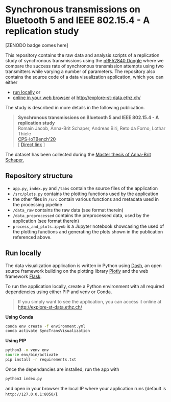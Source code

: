 # Synchronous transmissions on Bluetooth 5 and IEEE 802.15.4 - A replication study

[ZENODO badge comes here]

This repository contains the raw data and analysis scripts of a replication study of synchronous transmissions using the [nRF52840 Dongle](https://www.nordicsemi.com/en/Software%20and%20tools/Development%20Kits/nRF52840%20Dongle) where we compare the success rate of synchronous transmission attempts using two transmitters while varying a number of parameters. The repository also contains the source code of a data visualization application, which you can either
- [run locally](#Run-locally) or
- [online in your web browser](URL) at http://explore-st-data.ethz.ch/

The study is described in more details in the following publication.
> **Synchronous transmissions on Bluetooth 5 and IEEE 802.15.4 - A replication study**  
Romain Jacob, Anna-Brit Schaper, Andreas Biri, Reto da Forno, Lothar Thiele   
[CPS-IoTBench'20](https://cpsbench20.ethz.ch/)  
[ [Direct link](https://openreview.net/forum?id=BSZPNEUHiS2) ]

The dataset has been collected during the [Master thesis of Anna-Brit Schaper.](https://doi.org/10.3929/ethz-b-000375332)

## Repository structure
- `app.py`, `index.py` and `/tabs` contain the source files of the application
- `/src/plots.py` contains the plotting functions used by the application
- the other files in `/src` contain various functions and metadata used in the processing pipeline
- `/data_raw` contains the raw data (see format therein)
- `/data_preprocessed` contains the preprocessed data, used by the application (see format therein)
- `process_and_plots.ipynb` is a Jupyter notebook showcasing the used of the plotting functions and generating the plots shown in the publication referenced above.


## Run locally
The data visualization application is written in Python using [Dash](https://plotly.com/dash/), an open source framework building on the plotting library [Plotly](https://plotly.com/python/) and the web framework [Flask](https://flask.palletsprojects.com/en/1.1.x/).

To run the application locally, create a Python environment with all required dependencies using either PIP and venv or Conda.

> If you simply want to see the application, you can access it online at http://explore-st-data.ethz.ch/

**Using Conda**
```bash
conda env create -f environment.yml
conda activate SyncTransVisualization
```
**Using PIP**
```bash
python3 -m venv env
source env/bin/activate
pip install -r requirements.txt
```

Once the dependancies are installed, run the app with
```bash
python3 index.py
```
and open in your browser the local IP where your application runs (default is `http://127.0.0.1:8050/`).
